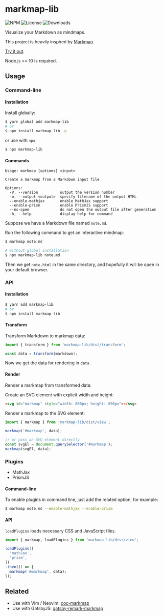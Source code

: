 # markmap-lib

![NPM](https://img.shields.io/npm/v/markmap-lib.svg)
![License](https://img.shields.io/npm/l/markmap-lib.svg)
![Downloads](https://img.shields.io/npm/dt/markmap-lib.svg)

Visualize your Markdown as mindmaps.

This project is heavily inspired by [Markmap](https://github.com/dundalek/markmap).

[Try it out](https://markmap.js.org/repl).

Node.js >= 10 is required.

## Usage

### Command-line

#### Installation

Install globally:

```sh
$ yarn global add markmap-lib
# or
$ npm install markmap-lib -g
```

or use with `npx`:

```sh
$ npx markmap-lib
```

#### Commands

```
Usage: markmap [options] <input>

Create a markmap from a Markdown input file

Options:
  -V, --version          output the version number
  -o, --output <output>  specify filename of the output HTML
  --enable-mathjax       enable MathJax support
  --enable-prism         enable PrismJS support
  --no-open              do not open the output file after generation
  -h, --help             display help for command
```

Suppose we have a Markdown file named `note.md`.

Run the following command to get an interactive mindmap:

```sh
$ markmap note.md

# without global installation
$ npx markmap-lib note.md
```

Then we get `note.html` in the same directory, and hopefully it will be open in your default browser.

### API

#### Installation

```sh
$ yarn add markmap-lib
# or
$ npm install markmap-lib
```

#### Transform

Transform Markdown to markmap data:

```js
import { transform } from 'markmap-lib/dist/transform';

const data = transform(markdown);
```

Now we get the data for rendering in `data`.

#### Render

Render a markmap from transformed data:

Create an SVG element with explicit width and height:

```html
<svg id="markmap" style="width: 800px; height: 800px"></svg>
```

Render a markmap to the SVG element:

```js
import { markmap } from 'markmap-lib/dist/view';

markmap('#markmap', data);

// or pass an SVG element directly
const svgEl = document.querySelector('#markmap');
markmap(svgEl, data);
```

### Plugins

- MathJax
- PrismJS

#### Command-line

To enable plugins in command line, just add the related option, for example:

```sh
$ markmap note.md --enable-mathjax --enable-prism
```

#### API

`loadPlugins` loads necessary CSS and JavaScript files.

```js
import { markmap, loadPlugins } from 'markmap-lib/dist/view';

loadPlugins([
  'mathJax',
  'prism',
])
.then(() => {
  markmap('#markmap', data);
});
```

## Related

- Use with Vim / Neovim: [coc-markmap](https://github.com/gera2ld/coc-markmap)
- Use with GatsbyJS: [gatsby-remark-markmap](https://github.com/gera2ld/gatsby-remark-markmap)

